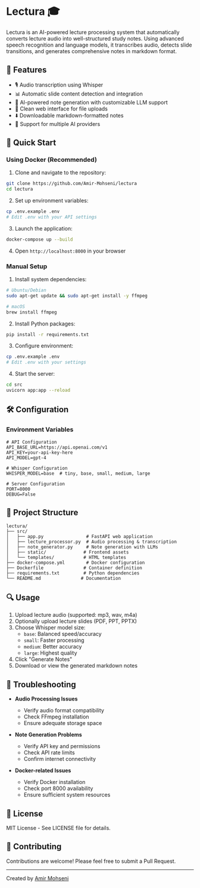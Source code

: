 # Lectura 🎓

Lectura is an AI-powered lecture processing system that automatically converts lecture audio into well-structured study notes. Using advanced speech recognition and language models, it transcribes audio, detects slide transitions, and generates comprehensive notes in markdown format.

## 🌟 Features

- 🎙️ Audio transcription using Whisper
- 📊 Automatic slide content detection and integration
- 🤖 AI-powered note generation with customizable LLM support
- 📝 Clean web interface for file uploads
- ⬇️ Downloadable markdown-formatted notes
- 🔄 Support for multiple AI providers

## 🚀 Quick Start

### Using Docker (Recommended)

1. Clone and navigate to the repository:
```bash
git clone https://github.com/Amir-Mohseni/lectura
cd lectura
```

2. Set up environment variables:
```bash
cp .env.example .env
# Edit .env with your API settings
```

3. Launch the application:
```bash
docker-compose up --build
```

4. Open `http://localhost:8000` in your browser

### Manual Setup

1. Install system dependencies:
```bash
# Ubuntu/Debian
sudo apt-get update && sudo apt-get install -y ffmpeg

# macOS
brew install ffmpeg
```

2. Install Python packages:
```bash
pip install -r requirements.txt
```

3. Configure environment:
```bash
cp .env.example .env
# Edit .env with your settings
```

4. Start the server:
```bash
cd src
uvicorn app:app --reload
```

## 🛠️ Configuration

### Environment Variables
```env
# API Configuration
API_BASE_URL=https://api.openai.com/v1
API_KEY=your-api-key-here
API_MODEL=gpt-4

# Whisper Configuration
WHISPER_MODEL=base  # tiny, base, small, medium, large

# Server Configuration
PORT=8000
DEBUG=False
```

## 📁 Project Structure
```
lectura/
├── src/
│   ├── app.py                # FastAPI web application
│   ├── lecture_processor.py  # Audio processing & transcription
│   ├── note_generator.py     # Note generation with LLMs
│   ├── static/              # Frontend assets
│   └── templates/           # HTML templates
├── docker-compose.yml        # Docker configuration
├── Dockerfile               # Container definition
├── requirements.txt         # Python dependencies
└── README.md               # Documentation
```

## 🔍 Usage

1. Upload lecture audio (supported: mp3, wav, m4a)
2. Optionally upload lecture slides (PDF, PPT, PPTX)
3. Choose Whisper model size:
   - `base`: Balanced speed/accuracy
   - `small`: Faster processing
   - `medium`: Better accuracy
   - `large`: Highest quality
4. Click "Generate Notes"
5. Download or view the generated markdown notes

## 🔧 Troubleshooting

- **Audio Processing Issues**
  - Verify audio format compatibility
  - Check FFmpeg installation
  - Ensure adequate storage space

- **Note Generation Problems**
  - Verify API key and permissions
  - Check API rate limits
  - Confirm internet connectivity

- **Docker-related Issues**
  - Verify Docker installation
  - Check port 8000 availability
  - Ensure sufficient system resources

## 📄 License

MIT License - See LICENSE file for details.

## 🤝 Contributing

Contributions are welcome! Please feel free to submit a Pull Request.

---
Created by [Amir Mohseni](https://github.com/Amir-Mohseni)
